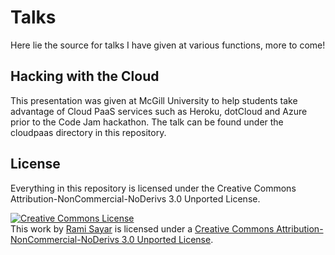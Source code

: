 # Talks

Here lie the source for talks I have given at various functions, more to come!

## Hacking with the Cloud

This presentation was given at McGill University to help students take advantage of Cloud PaaS services such as Heroku, dotCloud and Azure prior to the Code Jam hackathon. The talk can be found under the cloudpaas directory in this repository.

## License

Everything in this repository is licensed under the Creative Commons Attribution-NonCommercial-NoDerivs 3.0 Unported License.

<a rel="license" href="http://creativecommons.org/licenses/by-nc-nd/3.0/deed.en_US"><img alt="Creative Commons License" style="border-width:0" src="http://i.creativecommons.org/l/by-nc-nd/3.0/88x31.png" /></a><br />This work by <a xmlns:cc="http://creativecommons.org/ns#" href="http://ramisayar.com" property="cc:attributionName" rel="cc:attributionURL">Rami Sayar</a> is licensed under a <a rel="license" href="http://creativecommons.org/licenses/by-nc-nd/3.0/deed.en_US">Creative Commons Attribution-NonCommercial-NoDerivs 3.0 Unported License</a>.
